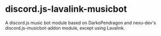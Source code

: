 # discord.js-lavalink-musicbot
A discord.js music bot module based on DarkoPendragon and nexu-dev's discord.js-musicbot-addon module, except using Lavalink.
